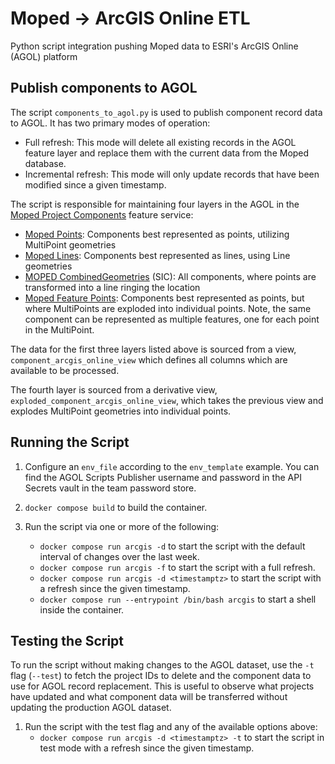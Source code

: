 # Moped → ArcGIS Online ETL

Python script integration pushing Moped data to ESRI's ArcGIS Online (AGOL) platform

## Publish components to AGOL

The script `components_to_agol.py` is used to publish component record data to AGOL. It has two primary modes of operation:

- Full refresh: This mode will delete all existing records in the AGOL feature layer and replace them with the current data from the Moped database.
- Incremental refresh: This mode will only update records that have been modified since a given timestamp.

The script is responsible for maintaining four layers in the AGOL in the [Moped Project Components](https://austin.maps.arcgis.com/home/item.html?id=1c084c8756a84e6db7e2796c98c850a2) feature service:

- [Moped Points](https://austin.maps.arcgis.com/home/item.html?id=1c084c8756a84e6db7e2796c98c850a2&sublayer=0): Components best represented as points, utilizing MultiPoint geometries
- [Moped Lines](https://austin.maps.arcgis.com/home/item.html?id=1c084c8756a84e6db7e2796c98c850a2&sublayer=1): Components best represented as lines, using Line geometries
- [MOPED CombinedGeometries](https://austin.maps.arcgis.com/home/item.html?id=1c084c8756a84e6db7e2796c98c850a2&sublayer=2) (SIC): All components, where points are transformed into a line ringing the location
- [Moped Feature Points](https://austin.maps.arcgis.com/home/item.html?id=1c084c8756a84e6db7e2796c98c850a2&sublayer=3): Components best represented as points, but where MultiPoints are exploded into individual points. Note, the same component can be represented as multiple features, one for each point in the MultiPoint.

The data for the first three layers listed above is sourced from a view, `component_arcgis_online_view` which defines all columns which are available to be processed.

The fourth layer is sourced from a derivative view, `exploded_component_arcgis_online_view`, which takes the previous view and explodes MultiPoint geometries into individual points.

## Running the Script

1. Configure an `env_file` according to the `env_template` example. You can find the AGOL Scripts Publisher username and password in the API Secrets vault in the team password store.

1. `docker compose build` to build the container.

1. Run the script via one or more of the following:
   - `docker compose run arcgis -d` to start the script with the default interval of changes over the last week.
   - `docker compose run arcgis -f` to start the script with a full refresh.
   - `docker compose run arcgis -d <timestamptz>` to start the script with a refresh since the given timestamp.
   - `docker compose run --entrypoint /bin/bash arcgis` to start a shell inside the container.

## Testing the Script

To run the script without making changes to the AGOL dataset, use the `-t` flag (`--test`) to fetch the project IDs to delete and the component data to use for AGOL record replacement. This is useful to observe what projects have updated and what component data will be transferred without updating the production AGOL dataset.

1. Run the script with the test flag and any of the available options above:
   - `docker compose run arcgis -d <timestamptz> -t` to start the script in test mode with a refresh since the given timestamp.